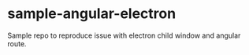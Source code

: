 # sample-angular-electron
Sample repo to reproduce issue with electron child window and angular route.
